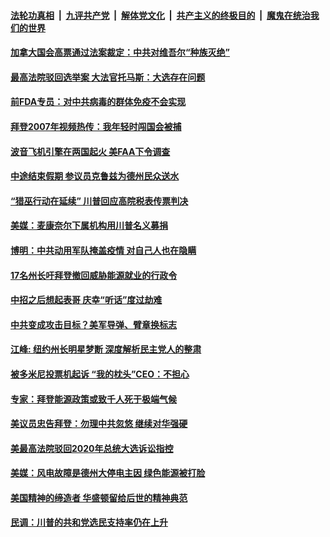 

####  [法轮功真相](../../../../basic/blob/master/README.md?t=02232131) &nbsp;|&nbsp; [九评共产党](../../../../9ping.md/blob/master/README.md?t=02232131) &nbsp;|&nbsp; [解体党文化](../../../../jtdwh.md/blob/master/README.md?t=02232131)  &nbsp;|&nbsp; [共产主义的终极目的](../../../../gczydzjmd.md/blob/master/README.md?t=02232131) &nbsp;|&nbsp; [魔鬼在统治我们的世界](../../../../mgztzwmdsj.md/blob/master/README.md?t=02232131) 

#### [加拿大国会高票通过法案裁定：中共对维吾尔“种族灭绝”](../pages/soh6/477362.md?t=02232131) 
#### [最高法院驳回选举案  大法官托马斯：大选存在问题](../pages/soh6/477317.md?t=02232131) 
#### [前FDA专员：对中共病毒的群体免疫不会实现](../pages/soh6/477311.md?t=02232131) 
#### [拜登2007年视频热传：我年轻时闯国会被捕](../pages/soh6/477323.md?t=02232131) 
#### [波音飞机引擎在两国起火 美FAA下令调查](../pages/soh6/477305.md?t=02232131) 
#### [中途结束假期 参议员克鲁兹为德州民众送水](../pages/soh6/477296.md?t=02232131) 
#### [“猎巫行动在延续” 川普回应高院税表传票判决](../pages/soh6/477287.md?t=02232131) 
#### [美媒：麦康奈尔下属机构用川普名义募捐](../pages/soh6/477284.md?t=02232131) 
#### [博明：中共动用军队掩盖疫情 对自己人也在隐瞒](../pages/soh6/477281.md?t=02232131) 
#### [17名州长吁拜登撤回威胁能源就业的行政令](../pages/soh6/477272.md?t=02232131) 
#### [中招之后想起表哥 庆幸“听话”度过劫难](../pages/soh6/477239.md?t=02232131) 
#### [中共变成攻击目标？美军导弹、臂章换标志 ](../pages/soh6/477221.md?t=02232131) 
#### [江峰: 纽约州长明星梦断 深度解析民主党人的整肃 ](../pages/soh6/477236.md?t=02232131) 
#### [被多米尼投票机起诉 “我的枕头”CEO：不担心](../pages/soh6/477218.md?t=02232131) 
#### [专家：拜登能源政策或致千人死于极端气候](../pages/soh6/477200.md?t=02232131) 
#### [美议员忠告拜登：勿理中共忽悠 继续对华强硬 ](../pages/soh6/477176.md?t=02232131) 
#### [美最高法院驳回2020年总统大选诉讼指控](../pages/soh6/477188.md?t=02232131) 
#### [美媒：风电故障是德州大停电主因 绿色能源被打脸](../pages/soh6/477170.md?t=02232131) 
#### [美国精神的缔造者  华盛顿留给后世的精神典范](../pages/soh6/477113.md?t=02232131) 
#### [民调：川普的共和党选民支持率仍在上升](../pages/soh6/477032.md?t=02232131) 
